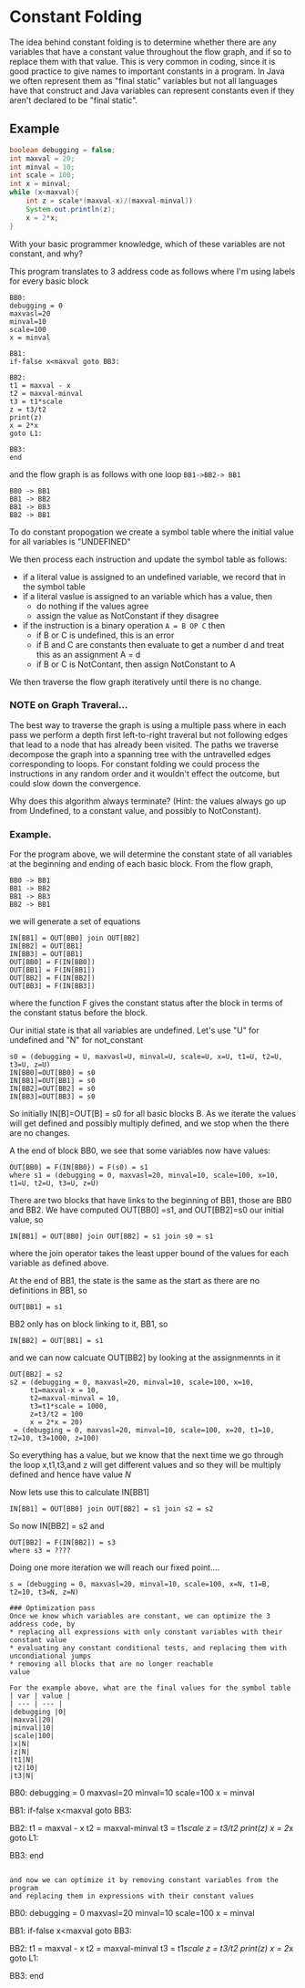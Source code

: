 # Constant Folding

The idea behind constant folding is to determine whether there are any variables that have a constant value throughout the flow graph,
and if so to replace them with that value. This is very common in coding, since it is good practice to give names to important constants
in a program. In Java we often represent them as "final static" variables but not all languages have that construct and Java variables can
represent constants even if they aren't declared to be "final static".

## Example
``` java
boolean debugging = false;
int maxval = 20;
int minval = 10;
int scale = 100;
int x = minval;
while (x<maxval){
    int z = scale*(maxval-x)/(maxval-minval))
    System.out.println(z);
    x = 2*x;
}
```
With your basic programmer knowledge, which of these variables are not constant, and why?

This program translates to 3 address code as follows where I'm using labels for every basic block
```
BB0:
debugging = 0
maxvasl=20
minval=10
scale=100
x = minval

BB1:
if-false x<maxval goto BB3:

BB2:
t1 = maxval - x
t2 = maxval-minval
t3 = t1*scale
z = t3/t2
print(z)
x = 2*x
goto L1:

BB3:
end
```
and the flow graph is as follows with one loop ```BB1->BB2-> BB1```
```
BB0 -> BB1
BB1 -> BB2
BB1 -> BB3
BB2 -> BB1
```
To do constant propogation we create a symbol table where the initial value for all variables is "UNDEFINED"

We then process each instruction and update the symbol table as follows:
* if a literal value is assigned to an undefined variable, we record that in the symbol table
* if a literal vaslue is assigned to an variable which has a value, then
  * do nothing if the values agree
  * assign the value as NotConstant if they disagree
* if the instruction is a binary operation ```A = B OP C``` then
  * if B or C is undefined, this is an error
  * if B and C are constants then evaluate to get a number d and treat this as an assignment A = d
  * if B or C is NotContant, then assign NotConstant to A

We then traverse the flow graph  iteratively until there is no change.

### NOTE on Graph Traveral...
The best way to traverse the graph is using a multiple pass where in each pass we perform a depth first left-to-right traveral but not following edges that lead to a node that has already been visited. The paths we traverse decompose the graph into a spanning tree with the untravelled edges corresponding to loops.
For constant folding we could process the instructions in any random order and it wouldn't effect the outcome, but could slow down the convergence.

Why does this algorithm always terminate? (Hint: the values always go up from Undefined, to a constant value, and possibly to NotConstant).

### Example.
For the program above, we will determine the constant state of all variables at the beginning and ending of each basic block.
From the flow graph, 
```
BB0 -> BB1
BB1 -> BB2
BB1 -> BB3
BB2 -> BB1
```
we will generate a set of equations
```
IN[BB1] = OUT[BB0] join OUT[BB2]
IN[BB2] = OUT[BB1]
IN[BB3] = OUT[BB1]
OUT[BB0] = F(IN[BB0])
OUT[BB1] = F(IN[BB1])
OUT[BB2] = F(IN[BB2])
OUT[BB3] = F(IN[BB3])
```
where the function F gives the constant status after the block in terms of the constant status before the block.

Our initial state is that all variables are undefined. Let's use "U" for undefined and "N" for not_constant
```
s0 = (debugging = U, maxvasl=U, minval=U, scale=U, x=U, t1=U, t2=U, t3=U, z=U)
IN[BB0]=OUT[BB0] = s0
IN[BB1]=OUT[BB1] = s0
IN[BB2]=OUT[BB2] = s0
IN[BB3]=OUT[BB3] = s0
```
So initially  IN[B]=OUT[B] = s0 for all basic blocks B. As we iterate the values will get
defined and possibly multiply defined, and we stop when the there are no changes.

A the end of block BB0, we see that some variables now have values:
```
OUT[BB0] = F(IN[BB0}) = F(s0) = s1
where s1 = (debugging = 0, maxvasl=20, minval=10, scale=100, x=10, t1=U, t2=U, t3=U, z=U)
```

There are two blocks that have links to the beginning of BB1, those are BB0 and BB2.
We have computed OUT[BB0] =s1, and OUT[BB2]=s0 our initial value, so
```
IN[BB1] = OUT[BB0] join OUT[BB2] = s1 join s0 = s1
```
where the join operator takes the least upper bound of the values for each variable as defined above.

At the end of BB1, the state is the same as the start as there are no definitions in BB1, so
```
OUT[BB1] = s1
```
BB2 only has on block linking to it, BB1, so 
```
IN[BB2] = OUT[BB1] = s1
```
and we can now calcuate OUT[BB2]  by looking at the assignmennts in it
```
OUT[BB2] = s2
s2 = (debugging = 0, maxvasl=20, minval=10, scale=100, x=10,
     t1=maxval-x = 10,
     t2=maxval-minval = 10,
     t3=t1*scale = 1000,
     z=t3/t2 = 100
     x = 2*x = 20)
 = (debugging = 0, maxvasl=20, minval=10, scale=100, x=20, t1=10, t2=10, t3=1000, z=100)
```
So everything has a value, but we know that the next time we go through the loop x,t1,t3,and z will
get different values and so they will be multiply defined and hence have value $N$

Now lets use this to calculate IN[BB1]
```
IN[BB1] = OUT[BB0] join OUT[BB2] = s1 join s2 = s2
```

So now IN[BB2] = s2 and 
```
OUT[BB2] = F(IN[BB2]) = s3
where s3 = ????
```

Doing one more iteration we will reach our fixed point....
```
s = (debugging = 0, maxvasl=20, minval=10, scale=100, x=N, t1=B, t2=10, t3=N, z=N)

### Optimization pass
Once we know which variables are constant, we can optimize the 3 address code, by 
* replacing all expressions with only constant variables with their constant value 
* evaluating any constant conditional tests, and replacing them with uncondiational jumps
* removing all blocks that are no longer reachable
value

For the example above, what are the final values for the symbol table
| var | value |
| --- | --- |
|debugging |0|
|maxval|20|
|minval|10|
|scale|100|
|x|N|
|z|N|
|t1|N|
|t2|10|
|t3|N|

```
BB0:
debugging = 0
maxvasl=20
minval=10
scale=100
x = minval

BB1:
if-false x<maxval goto BB3:

BB2:
t1 = maxval - x
t2 = maxval-minval
t3 = t1*scale
z = t3/t2
print(z)
x = 2*x
goto L1:

BB3:
end
```

and now we can optimize it by removing constant variables from the program
and replacing them in expressions with their constant values
```
BB0:
debugging = 0
maxvasl=20
minval=10
scale=100
x = minval

BB1:
if-false x<maxval goto BB3:

BB2:
t1 = maxval - x
t2 = maxval-minval
t3 = t1*scale
z = t3/t2
print(z)
x = 2*x
goto L1:

BB3:
end
```




